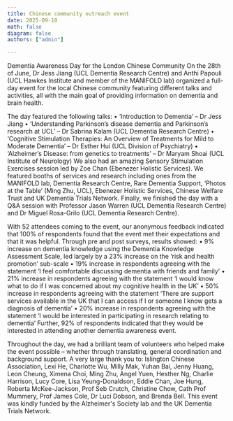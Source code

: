 ```yaml
---
title: Chinese community outreach event
date: 2025-09-10
math: false
diagram: false
authors: ["admin"]

---
```


Dementia Awareness Day for the London Chinese Community
On the 28th of June, Dr Jess Jiang (UCL Dementia Research Centre) and Anthi Papouli (UCL Hawkes Institute and member of the MANIFOLD lab) organized a full-day event for the local Chinese community featuring different talks and activities, all with the main goal of providing information on dementia and brain health. 

The day featured the following talks:
•	‘Introduction to Dementia’ – Dr Jess Jiang
•	‘Understanding Parkinson’s disease dementia and Parkinson’s research at UCL’ – Dr Sabrina Kalam (UCL Dementia Research Centre)
•	‘Cognitive Stimulation Therapies: An Overview of Treatments for Mild to Moderate Dementia’ – Dr Esther Hui (UCL Division of Psychiatry)
•	‘Alzheimer’s Disease: from genetics to treatments’ – Dr Maryam Shoai (UCL Institute of Neurology)
We also had an amazing Sensory Stimulation Exercises session led by Zoe Chan (Ebenezer Holistic Services). We featured booths of services and research including ones from the MANIFOLD lab, Dementia Research Centre, Rare Dementia Support, ‘Photos at the Table’ (Ming Zhu, UCL), Ebenezer Holistic Services, Chinese Welfare Trust and UK Dementia Trials Network. 
Finally, we finished the day with a Q&A session with Professor Jason Warren (UCL Dementia Research Centre) and Dr Miguel Rosa-Grilo (UCL Dementia Research Centre). 

With 52 attendees coming to the event, our anonymous feedback indicated that 100% of respondents found that the event met their expectations and that it was helpful.
Through pre and post surveys, results showed: 
•	9% increase on dementia knowledge using the Dementia Knowledge Assessment Scale, led largely by a 23% increase on the ‘risk and health promotion’ sub-scale
•	19% increase in respondents agreeing with the statement ‘I feel comfortable discussing dementia with friends and family’
•	21% increase in respondents agreeing with the statement ‘I would know what to do if I was concerned about my cognitive health in the UK’ 
•	50% increase in respondents agreeing with the statement ‘There are support services available in the UK that I can access if I or someone I know gets a diagnosis of dementia’
•	20% increase in respondents agreeing with the statement ‘I would be interested in participating in research relating to dementia’ 
Further, 92% of respondents indicated that they would be interested in attending another dementia awareness event. 

Throughout the day, we had a brilliant team of volunteers who helped make the event possible – whether through translating, general coordination and background support. A very large thank you to: Islington Chinese Association, Lexi He, Charlotte Wu, Milly Mak, Yuhan Bai, Jenny Huang, Leon Cheung, Ximena Choi, Ming Zhu, Angel Yuen, Hesther Ng, Charlie Harrison, Lucy Core, Lisa Yeung-Donaldson, Eddie Chan, Joe Hung, Roberta McKee-Jackson, Prof Seb Crutch, Christine Chow, Cath Prof Mummery, Prof James Cole, Dr Luci Dobson, and Brenda Bell. 
This event was kindly funded by the Alzheimer's Society lab and the UK Dementia Trials Network. 
